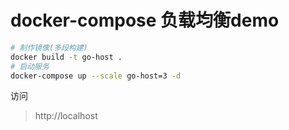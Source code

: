 # docker-compose 负载均衡demo

```sh
# 制作镜像(多段构建)
docker build -t go-host .
# 启动服务
docker-compose up --scale go-host=3 -d
```

访问
> http://localhost
